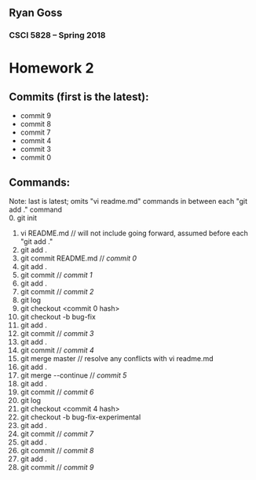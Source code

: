 ## Ryan Goss
### CSCI 5828 – Spring 2018
# Homework 2

## Commits (first is the latest):
* commit 9
* commit 8
* commit 7
* commit 4
* commit 3
* commit 0

## Commands:
Note: last is latest; omits "vi readme.md" commands in between each "git add ." command <br>
0. git init
1. vi README.md // will not include going forward, assumed before each "git add ."
2. git add .
3. git commit README.md // *commit 0*
4. git add .
5. git commit // *commit 1*
6. git add .
7. git commit // *commit 2*
8. git log
9. git checkout <commit 0 hash>
10. git checkout -b bug-fix
10. git add .
11. git commit // *commit 3*
12. git add .
13. git commit // *commit 4*
14. git merge master // resolve any conflicts with vi readme.md
15. git add .
16. git merge --continue // *commit 5*
17. git add .
18. git commit // *commit 6*
19. git log
20. git checkout <commit 4 hash>
21. git checkout -b bug-fix-experimental
22. git add .
23. git commit // *commit 7*
24. git add .
25. git commit // *commit 8*
26. git add .
27. git commit // *commit 9*
